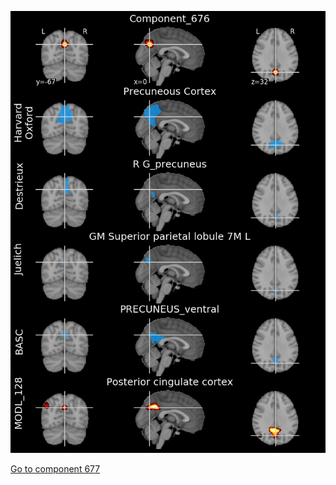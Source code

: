 


![676](preliminary/676.jpg "Component 676")

[Go to component 677](https://parietal-inria.github.io/MODL_atlas/1024/677 "Component 677")